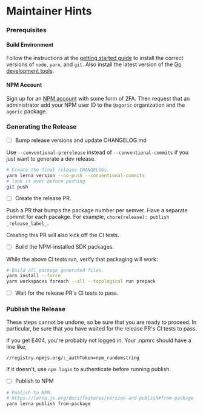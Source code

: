# Maintainer Hints

### Prerequisites

#### Build Environment

Follow the instructions at the [getting started
guide](https://docs.agoric.com/guides/getting-started/) to install
the correct versions of `node`, `yarn`, and `git`. Also install the
latest version of the [Go development tools](https://go.dev/doc/install).

#### NPM Account

Sign up for an [NPM account](https://www.npmjs.com/signup) with
some form of 2FA. Then request that an administrator add your NPM
user ID to the `@agoric` organization and the `agoric` package.

### Generating the Release

- [ ] Bump release versions and update CHANGELOG.md

Use `--conventional-prerelease` instead of `--conventional-commits` if you just want to generate a dev release.

```sh
# Create the final release CHANGELOGs.
yarn lerna version --no-push --conventional-commits
# look it over before pushing
git push
```


- [ ] Create the release PR.

Push a PR that bumps the package number per semver. Have a separate commit for each pacakge.
For example, `chore(release): publish _release_label_`.

Creating this PR will also kick off the CI tests.

- [ ] Build the NPM-installed SDK packages.

While the above CI tests run, verify that packaging will work:

```sh
# Build all package generated files.
yarn install --force
yarn workspaces foreach --all --topological run prepack
```

- [ ] Wait for the release PR's CI tests to pass.

### Publish the Release

These steps cannot be undone, so be sure that you are ready to proceed.
In particular, be sure that you have waited for the release PR's CI tests
to pass.

If you get E404, you're probably not logged in. Your .npmrc should have a line like,
```
//registry.npmjs.org/:_authToken=npm_randomstring
```
If it doesn't, use `npm login` to authenticate before running publish.

- [ ] Publish to NPM

```sh
# Publish to NPM.
# https://lerna.js.org/docs/features/version-and-publish#from-package
yarn lerna publish from-package
```

